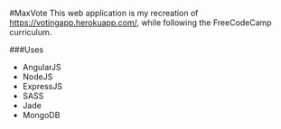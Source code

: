 #MaxVote
This web application is my recreation of https://votingapp.herokuapp.com/, while following
the FreeCodeCamp curriculum.

###Uses
  * AngularJS
  * NodeJS
  * ExpressJS
  * SASS
  * Jade
  * MongoDB
